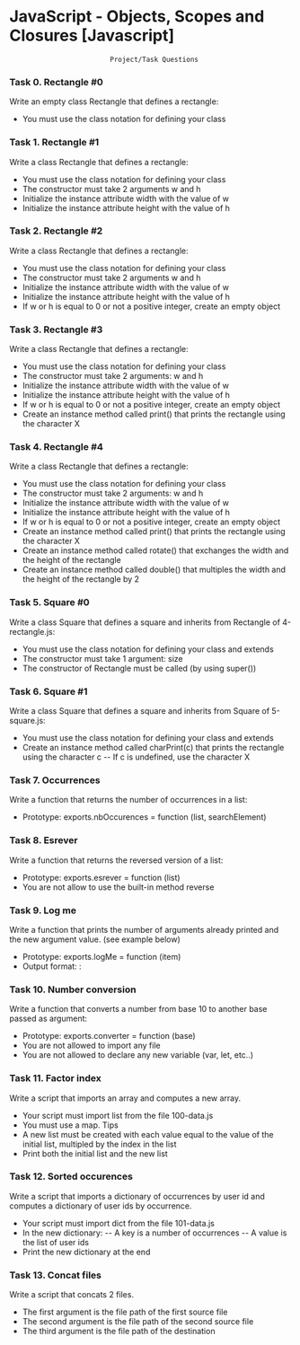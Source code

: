 # JavaScript - Objects, Scopes and Closures [Javascript]
                             Project/Task Questions

### Task 0. Rectangle #0

Write an empty class Rectangle that defines a rectangle:
- You must use the class notation for defining your class

### Task 1. Rectangle #1

Write a class Rectangle that defines a rectangle:
- You must use the class notation for defining your class
- The constructor must take 2 arguments w and h
- Initialize the instance attribute width with the value of w
- Initialize the instance attribute height with the value of h

### Task 2. Rectangle #2

Write a class Rectangle that defines a rectangle:
- You must use the class notation for defining your class
- The constructor must take 2 arguments w and h
- Initialize the instance attribute width with the value of w
- Initialize the instance attribute height with the value of h
- If w or h is equal to 0 or not a positive integer, create an empty object

### Task 3. Rectangle #3

Write a class Rectangle that defines a rectangle:
- You must use the class notation for defining your class
- The constructor must take 2 arguments: w and h
- Initialize the instance attribute width with the value of w
- Initialize the instance attribute height with the value of h
- If w or h is equal to 0 or not a positive integer, create an empty object
- Create an instance method called print() that prints the rectangle using the character X

### Task 4. Rectangle #4

Write a class Rectangle that defines a rectangle:
- You must use the class notation for defining your class
- The constructor must take 2 arguments: w and h
- Initialize the instance attribute width with the value of w
- Initialize the instance attribute height with the value of h
- If w or h is equal to 0 or not a positive integer, create an empty object
- Create an instance method called print() that prints the rectangle using the character X
- Create an instance method called rotate() that exchanges the width and the height of the rectangle
- Create an instance method called double() that multiples the width and the height of the rectangle by 2

### Task 5. Square #0

Write a class Square that defines a square and inherits from Rectangle of 4-rectangle.js:
- You must use the class notation for defining your class and extends
- The constructor must take 1 argument: size
- The constructor of Rectangle must be called (by using super())

### Task 6. Square #1

Write a class Square that defines a square and inherits from Square of 5-square.js:
- You must use the class notation for defining your class and extends
- Create an instance method called charPrint(c) that prints the rectangle using the character c
-- If c is undefined, use the character X

### Task 7. Occurrences

Write a function that returns the number of occurrences in a list:
- Prototype: exports.nbOccurences = function (list, searchElement)

### Task 8. Esrever

Write a function that returns the reversed version of a list:
- Prototype: exports.esrever = function (list)
- You are not allow to use the built-in method reverse

### Task 9. Log me

Write a function that prints the number of arguments already printed and the new argument value. (see example below)
- Prototype: exports.logMe = function (item)
- Output format: <number arguments already printed>: <current argument value>

### Task 10. Number conversion

Write a function that converts a number from base 10 to another base passed as argument:
- Prototype: exports.converter = function (base)
- You are not allowed to import any file
- You are not allowed to declare any new variable (var, let, etc..)

### Task 11. Factor index

Write a script that imports an array and computes a new array.
- Your script must import list from the file 100-data.js
- You must use a map. Tips
- A new list must be created with each value equal to the value of the initial list, multipled by the index in the list
- Print both the initial list and the new list

### Task 12. Sorted occurences

Write a script that imports a dictionary of occurrences by user id and computes a dictionary of user ids by occurrence.
- Your script must import dict from the file 101-data.js
- In the new dictionary:
-- A key is a number of occurrences
-- A value is the list of user ids
- Print the new dictionary at the end

### Task 13. Concat files

Write a script that concats 2 files.
- The first argument is the file path of the first source file
- The second argument is the file path of the second source file
- The third argument is the file path of the destination

